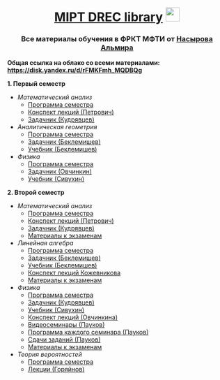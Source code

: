 <h1 align="center"> <a href="https://vk.com/drec_mipt" target="_blank">MIPT DREC library</a>
<img src="https://github.com/Volkodav07/B01-301/blob/main/logo.png" height="32"/></h1>
<h3 align="center">Все материалы обучения в ФРКТ МФТИ от <a href="https://t.me/almirnasyrov" target="_blank">Насырова Альмира</a> </h3>

**Общая ссылка на облако со всеми материалами: https://disk.yandex.ru/d/rFMKFmh_MQDBQg**

**1. Первый семестр**
   - _Математический анализ_
     - <a href="https://disk.yandex.ru/i/ZovcV4H3lYR2cw">Программа семестра</a>
     - <a href="https://disk.yandex.ru/i/zuiXIq1HUJZzXA">Конспект лекций (Петрович)</a>
     - <a href="https://disk.yandex.ru/i/FPufRUXlhnwitQ">Задачник (Кудрявцев)</a>
   - _Аналитическая геометрия_
     - <a href="https://disk.yandex.ru/i/3yrsucB3VZGN_w">Программа семестра</a>
     - <a href="https://disk.yandex.ru/i/WXY33zDBt_6zBQ">Задачник (Беклeмишев)</a>
     - <a href="https://disk.yandex.ru/i/dqz24tZYClDVpA">Учебник (Беклeмишев)</a>
   - _Физика_
     - <a href="https://disk.yandex.ru/i/BSAjHxGLAj6kzw">Программа семестра</a>
     - <a href="https://disk.yandex.ru/i/RV60zoz2sJLZsA">Задачник (Овчинкин)</a>
     - <a href="https://disk.yandex.ru/i/GXnqhtBHHYOKWA">Учебник (Сивухин)</a>

**2. Второй семестр**
  - _Математический анализ_
     - <a href="https://disk.yandex.ru/i/adqOCo5RFQJGIQ">Программа семестра</a>
     - <a href="https://disk.yandex.ru/i/N_ul3dRRVa3_PQ">Конспект лекций (Петрович)</a>
     - <a href="https://disk.yandex.ru/i/zjUsbT3wFo6baw">Задачник (Кудрявцев)</a>
     - <a href="https://disk.yandex.ru/d/yfO3w03KiT6zRA">Материалы к экзаменам</a>
   - _Линейная алгебра_
     - <a href="https://disk.yandex.ru/i/IgZ8O_C5XTsx2g">Программа семестра</a>
     - <a href="https://disk.yandex.ru/i/j4aC4Cv8vBuSyw">Задачник (Беклeмишев)</a>
     - <a href="https://disk.yandex.ru/i/e98BLin-1J4f-g">Учебник (Беклeмишев)</a>
     - <a href="https://disk.yandex.ru/i/Ml9ZbsgyQgXoiQ">Конспект лекций Кожевникова</a>
     - <a href="https://disk.yandex.ru/i/zjUsbT3wFo6baw">Материалы к экзаменам</a>
   - _Физика_
     - <a href="https://disk.yandex.ru/i/pul0qAvm1RSzOw">Программа семестра</a>
     - <a href="https://disk.yandex.ru/i/qNhcsSfQBq0Alg">Задачник (Кудрявцев)</a>
     - <a href="https://disk.yandex.ru/i/Gr_epkK40mNr5A">Учебник (Сивухин)</a>
     - <a href="https://disk.yandex.ru/i/HM5qBNB92q7sWg">Конспект лекций (Овчинкина)</a>
     - <a href="https://youtube.com/playlist?list=PLrNOB5DIKrINAK1vIzAmVpE2r664TJJf6&si=8EmULPBEkaQOTHCP">Видеосеминары (Пауков)</a>
     - <a href="https://disk.yandex.ru/d/EdVFvlVBnULAhQ">Программа каждого семинара (Пауков)</a>
     - <a href="https://disk.yandex.ru/d/XBn_r_qyjxd90g">Сдачи заданий (Пауков)</a>
     - <a href="https://disk.yandex.ru/i/zjUsbT3wFo6baw">Материалы к экзаменам</a>
   - _Теория вероятностей_
     - <a href="https://disk.yandex.ru/i/MsAgrWPXuhyg-A">Программа семестра</a>
     - <a href="https://disk.yandex.ru/i/F8C3nQzj7Rw5sw">Лекции (Горяйнов)</a>

